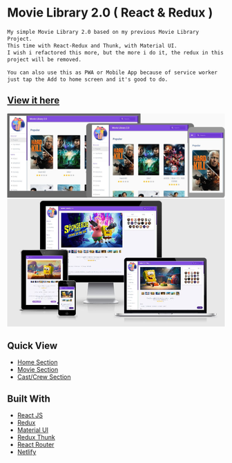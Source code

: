 # Movie Library 2.0 ( React & Redux )

```
My simple Movie Library 2.0 based on my previous Movie Library Project.
This time with React-Redux and Thunk, with Material UI.
I wish i refactored this more, but the more i do it, the redux in this project will be removed.
```
```
You can also use this as PWA or Mobile App because of service worker
just tap the Add to home screen and it's good to do. 
```

## [View it here](https://movie-redux.banguismv.wtf)

![Homepage](https://github.com/BanguisMV/movie-library-redux/blob/main/preview/HomePreview.JPG)
![Movie Section](https://github.com/BanguisMV/movie-library-redux/blob/main/preview/Spongebob.JPG?raw=true)

## Quick View

- [Home Section](https://reactjs.org/)
- [Movie Section](https://movie-redux.banguismv.wtf/movie/278)
- [Cast/Crew Section](https://movie-redux.banguismv.wtf/person/3223)

## Built With

- [React JS](reactjs.org)
- [Redux](https://redux.js.org/)
- [Material UI](https://material-ui.com/)
- [Redux Thunk](https://github.com/reduxjs/redux-thunk)
- [React Router](https://github.com/ReactTraining/react-router)
- [Netlify](https://netlify.com)
